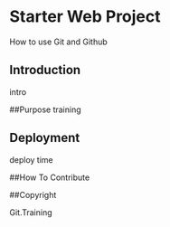 # Starter Web Project

How to use Git and Github

## Introduction
intro

##Purpose
training

## Deployment
deploy time

##How To Contribute

##Copyright

Git.Training